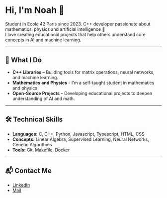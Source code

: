 # Hi, I'm Noah 👋

Student in Ecole 42 Paris since 2023.
C++ developer passionate about mathematics, physics and artificial intelligence 🚀  
I love creating educational projects that help others understand core concepts in AI and machine learning.

---

## 🔧 What I Do

- **C++ Libraries** – Building tools for matrix operations, neural networks, and machine learning.
- **Mathematics and Physics** - I'm a self-taught student in mathematics and physics
- **Open-Source Projects** – Developing educational projects to deepen understanding of AI and math.

---

## 🛠️ Technical Skills

- **Languages:** C, C++, Python, Javascript, Typescript, HTML, CSS
- **Concepts:** Linear Algebra, Supervised Learning, Neural Networks, Genetic Algorithms
- **Tools:** Git, Makefile, Docker

---

## 📬 Contact Me

- [LinkedIn](https://www.linkedin.com/in/noah-adjemian-roseau-b856131ab)
- [Mail](mailto:noah.adjemianroseau@gmail.com)

